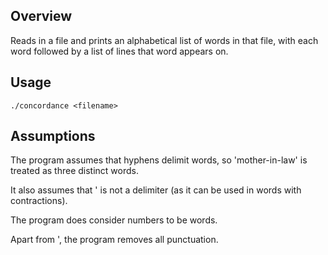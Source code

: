 Overview
--------
Reads in a file and prints an alphabetical list of words in that file, with each word
followed by a list of lines that word appears on.

Usage
-----
```
./concordance <filename>
```

Assumptions
-----------
The program assumes that hyphens delimit words, so 'mother-in-law' is treated as three
distinct words.

It also assumes that ' is not a delimiter (as it can be used in words with contractions).

The program does consider numbers to be words.

Apart from ', the program removes all punctuation.